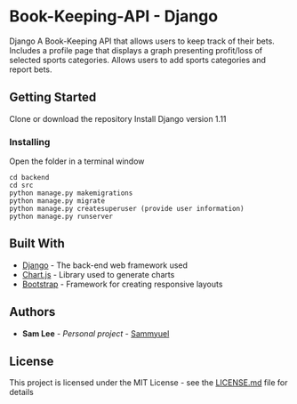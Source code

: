 # Book-Keeping-API - Django

Django A Book-Keeping API that allows users to keep track of their
bets. Includes a profile page that displays a graph presenting profit/loss
of selected sports categories. Allows users to add sports categories
and report bets.

## Getting Started
Clone or download the repository
Install Django version 1.11

### Installing

Open the folder in a terminal window

```
cd backend
cd src 
python manage.py makemigrations
python manage.py migrate
python manage.py createsuperuser (provide user information)
python manage.py runserver
```


## Built With

* [Django](https://www.djangoproject.com/) - The back-end web framework used
* [Chart.js](http://www.chartjs.org/docs/latest/) - Library used to generate charts 
* [Bootstrap](http://getbootstrap.com/docs/4.0/getting-started/introduction/) - Framework for creating responsive layouts


## Authors

* **Sam Lee** - *Personal project* - [Sammyuel](https://github.com/Sammyuel)


## License

This project is licensed under the MIT License - see the [LICENSE.md](LICENSE.md) file for details
